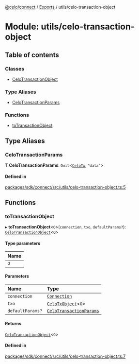 [@celo/connect](../README.md) / [Exports](../modules.md) / utils/celo-transaction-object

# Module: utils/celo-transaction-object

## Table of contents

### Classes

- [CeloTransactionObject](../classes/utils_celo_transaction_object.CeloTransactionObject.md)

### Type Aliases

- [CeloTransactionParams](utils_celo_transaction_object.md#celotransactionparams)

### Functions

- [toTransactionObject](utils_celo_transaction_object.md#totransactionobject)

## Type Aliases

### CeloTransactionParams

Ƭ **CeloTransactionParams**: `Omit`\<[`CeloTx`](types.md#celotx), ``"data"``\>

#### Defined in

[packages/sdk/connect/src/utils/celo-transaction-object.ts:5](https://github.com/celo-org/developer-tooling/blob/master/packages/sdk/connect/src/utils/celo-transaction-object.ts#L5)

## Functions

### toTransactionObject

▸ **toTransactionObject**\<`O`\>(`connection`, `txo`, `defaultParams?`): [`CeloTransactionObject`](../classes/utils_celo_transaction_object.CeloTransactionObject.md)\<`O`\>

#### Type parameters

| Name |
| :------ |
| `O` |

#### Parameters

| Name | Type |
| :------ | :------ |
| `connection` | [`Connection`](../classes/connection.Connection.md) |
| `txo` | [`CeloTxObject`](../interfaces/types.CeloTxObject.md)\<`O`\> |
| `defaultParams?` | [`CeloTransactionParams`](utils_celo_transaction_object.md#celotransactionparams) |

#### Returns

[`CeloTransactionObject`](../classes/utils_celo_transaction_object.CeloTransactionObject.md)\<`O`\>

#### Defined in

[packages/sdk/connect/src/utils/celo-transaction-object.ts:7](https://github.com/celo-org/developer-tooling/blob/master/packages/sdk/connect/src/utils/celo-transaction-object.ts#L7)
